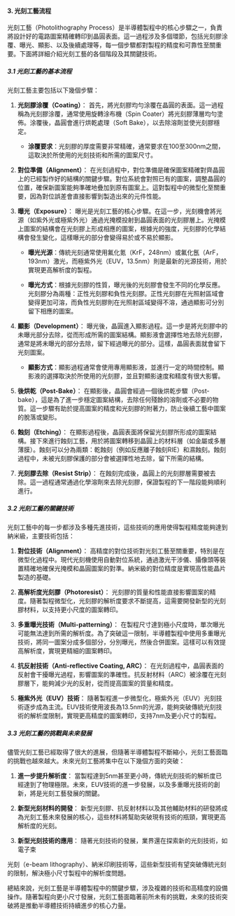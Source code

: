 #### 3. 光刻工藝流程

光刻工藝（Photolithography Process）是半導體製程中的核心步驟之一，負責將設計好的電路圖案精確轉印到晶圓表面。這一過程涉及多個環節，包括光刻膠涂覆、曝光、顯影、以及後續處理等，每一個步驟都對製程的精度和可靠性至關重要。下面將詳細介紹光刻工藝的各個階段及其關鍵技術。

##### 3.1 光刻工藝的基本流程

光刻工藝主要包括以下幾個步驟：

1. **光刻膠涂覆（Coating）**：
   首先，將光刻膠均勻涂覆在晶圓的表面。這一過程稱為光刻膠涂覆，通常使用旋轉涂布機（Spin Coater）將光刻膠薄層均勻塗佈。涂覆後，晶圓會進行烘乾處理（Soft Bake），以去除溶劑並使光刻膠穩定。

   - **涂覆要求**：光刻膠的厚度需要非常精確，通常要求在100至300nm之間，這取決於所使用的光刻技術和所需的圖案尺寸。

2. **對位準備（Alignment）**：
   在光刻過程中，對位準備是確保圖案精確對齊晶圓上的已經製作好的結構的關鍵步驟。對位系統會對照已有的圖案，調整晶圓的位置，確保新圖案能夠準確地疊加到原有圖案上。這對製程中的微型化至關重要，因為對位誤差會直接影響到製造出來的元件性能。

3. **曝光（Exposure）**：
   曝光是光刻工藝的核心步驟。在這一步，光刻機會將光源（如紫外光或極紫外光）通過光掩模投射到晶圓表面的光刻膠層上。光掩模上圖案的結構會在光刻膠上形成相應的圖案，根據光的強度，光刻膠的化學結構會發生變化，這樣曝光的部分會變得易於或不易於顯影。

   - **曝光光源**：傳統光刻通常使用氟化氪（KrF，248nm）或氟化氬（ArF，193nm）激光，而極紫外光（EUV，13.5nm）則是最新的光源技術，用於實現更高解析度的製程。

   - **曝光方式**：根據光刻膠的性質，曝光後的光刻膠會發生不同的化學反應。光刻膠分為兩種：正性光刻膠和負性光刻膠。正性光刻膠在光照射區域會變得更加可溶，而負性光刻膠則在光照射區域變得不溶，通過顯影可分別留下相應的圖案。

4. **顯影（Development）**：
   曝光後，晶圓進入顯影過程。這一步是將光刻膠中的未曝光部分去除，從而形成所需的圖案結構。顯影液會選擇性地去除光刻膠，通常是將未曝光的部分去除，留下經過曝光的部分。這樣，晶圓表面就會留下光刻圖案。

   - **顯影方式**：顯影過程通常會使用專用顯影液，並進行一定的時間控制。顯影液的選擇取決於所使用的光刻膠，並且對顯影速度和精度有很大影響。

5. **後烘乾（Post-Bake）**：
   在顯影後，晶圓會經過一個後烘乾步驟（Post-bake），這是為了進一步穩定圖案結構，去除任何殘餘的溶劑或不必要的物質。這一步驟有助於提高圖案的精度和光刻膠的附著力，防止後續工藝中圖案的脫落或變形。

6. **蝕刻（Etching）**：
   在顯影過程後，晶圓表面將保留光刻膠所形成的圖案結構。接下來進行蝕刻工藝，用於將圖案轉移到晶圓上的材料層（如金屬或多層薄膜）。蝕刻可以分為兩類：乾蝕刻（例如反應離子蝕刻RIE）和濕蝕刻。蝕刻過程中，未被光刻膠保護的部分會被選擇性地去除，留下所需的結構。

7. **光刻膠去除（Resist Strip）**：
   在蝕刻完成後，晶圓上的光刻膠層需要被去除。這一過程通常通過化學溶劑來去除光刻膠，保證製程的下一階段能夠順利進行。

##### 3.2 光刻工藝的關鍵技術

光刻工藝中的每一步都涉及多種先進技術，這些技術的應用使得製程精度能夠達到納米級，主要技術包括：

1. **對位技術（Alignment）**：
   高精度的對位技術對光刻工藝至關重要，特別是在微型化過程中。現代光刻機使用自動對位系統，通過激光干涉儀、攝像頭等裝置精確地確保光掩模和晶圓圖案的對準。納米級的對位精度是實現高性能晶片製造的基礎。

2. **高解析度光刻膠（Photoresist）**：
   光刻膠的質量和性能直接影響圖案的精度。隨著製程微型化，光刻膠的解析度要求不斷提高，這需要開發新型的光刻膠材料，以支持更小尺度的圖案轉印。

3. **多重曝光技術（Multi-patterning）**：
   在製程尺寸達到極小尺度時，單次曝光可能無法達到所需的解析度。為了突破這一限制，半導體製程中使用多重曝光技術，將同一圖案分成多個部分，分別曝光，然後合併圖案。這樣可以有效提高解析度，實現更精細的圖案轉印。

4. **抗反射技術（Anti-reflective Coating, ARC）**：
   在光刻過程中，晶圓表面的反射會干擾曝光過程，影響圖案的準確性。抗反射材料（ARC）被涂覆在光刻膠層下，能夠減少光的反射，從而提高圖案的質量和精度。

5. **極紫外光（EUV）技術**：
   隨著製程進一步微型化，極紫外光（EUV）光刻技術逐步成為主流。EUV技術使用波長為13.5nm的光源，能夠突破傳統光刻技術的解析度限制，實現更高精度的圖案轉印，支持7nm及更小尺寸的製程。

##### 3.3 光刻工藝的挑戰與未來發展

儘管光刻工藝已經取得了很大的進展，但隨著半導體製程不斷縮小，光刻工藝面臨的挑戰也越來越大。未來光刻工藝將集中在以下幾個方面的突破：

1. **進一步提升解析度**：
   當製程達到5nm甚至更小時，傳統光刻技術的解析度已經達到了物理極限。未來，EUV技術的進一步發展，以及多重曝光技術的創新，將是光刻工藝發展的關鍵。

2. **新型光刻材料的開發**：
   新型光刻膠、抗反射材料以及其他輔助材料的研發將成為光刻工藝未來發展的核心，這些材料將幫助突破現有技術的瓶頸，實現更高解析度的光刻。

3. **新型光刻技術的應用**：
   隨著光刻技術的發展，業界還在探索新的光刻技術，如電子束

光刻（e-beam lithography）、納米印刷技術等，這些新型技術有望突破傳統光刻的限制，解決極小尺寸製程中的解析度問題。

總結來說，光刻工藝是半導體製程中的關鍵步驟，涉及複雜的技術和高精度的設備操作。隨著製程向更小尺寸發展，光刻工藝面臨著前所未有的挑戰，未來的技術突破將是推動半導體技術持續進步的核心力量。